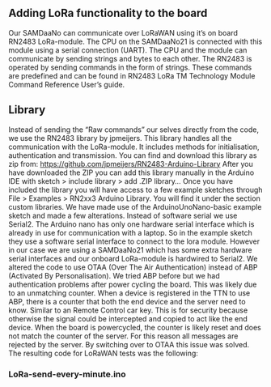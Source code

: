 ## Adding LoRa functionality to the board
Our SAMDaaNo can communicate over LoRaWAN using it’s on board RN2483 LoRa-module. The CPU on the SAMDaaNo21 is connected with this module using a serial connection (UART). The CPU and the module can communicate by sending strings and bytes to each other. The RN2483 is operated by sending commands in the form of strings. These commands are predefined and can be found in RN2483 LoRa TM Technology Module Command Reference User’s guide.

## Library 
Instead of sending the “Raw commands” our selves directly from the code, we use the RN2483 library by jpmeijers. This library handles all the communication with the LoRa-module. It includes methods for initialisation, authentication and transmission. You can find and download this library as zip from: https://github.com/jpmeijers/RN2483-Arduino-Library
After you have downloaded the ZIP you can add this library manually in the Arduino IDE with sketch > include library > add .ZIP library…
Once you have included the library you will have access to a few example sketches through File > Examples > RN2xx3 Arduino Library. You will find it under the section custom libraries.
We have made use of the ArduinoUnoNano-basic example sketch and made a few alterations. Instead of software serial we use Serial2. The Arduino nano has only one hardware serial interface which is already in use for communication with a laptop. So in the example sketch they use a software serial interface to connect to the lora module. However in our case we are using a SAMDaaNo21 which has some extra hardware serial interfaces and our onboard LoRa-module is hardwired to Serial2.
We altered the code to use OTAA (Over The Air Authentication) instead of ABP (Activated By Personalisation). We tried ABP before but we had authentication problems after power cycling the board. This was likely due to an unmatching counter. When a device is registered in the TTN to use ABP, there is a counter that both the end device and the server need to know. Similar to an Remote Control car key. This is for security because otherwise the signal could be intercepted and copied to act like the end device. 
When the board is powercycled, the counter is likely reset and does not match the counter of the server. For this reason all messages are rejected by the server. 
By switching over to OTAA this issue was solved. The resulting code for LoRaWAN tests was the following:

### LoRa-send-every-minute.ino
